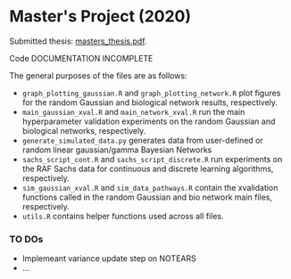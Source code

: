 # Master's Project (2020)
Submitted thesis: [masters_thesis.pdf](./masters_thesis.pdf).

Code DOCUMENTATION INCOMPLETE

The general purposes of the files are as follows:

* `graph_plotting_gaussian.R` and `graph_plotting_network.R` plot figures for the random Gaussian and biological network results, respectively.
* `main_gaussian_xval.R`  and `main_network_xval.R` run the main hyperparameter validation experiments on the random Gaussian and biological networks, respectively.
* `generate_simulated_data.py` generates data from user-defined or random linear gaussian/gamma Bayesian Networks
* `sachs_script_cont.R` and `sachs_script_discrete.R` run experiments on the RAF Sachs data for continuous and discrete learning algorithms, respectively.
* `sim_gaussian_xval.R` and `sim_data_pathways.R` contain the xvalidation functions called in the random Gaussian and bio network main files, respectively.
* `utils.R` contains helper functions used across all files.

### TO DOs
* Implemeant variance update step on NOTEARS
* ...

